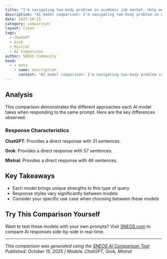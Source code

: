 ```yaml
---
title: "I'm navigating two-body problem in academic job market. Help me: 1) Be open with search committees about partner search"
description: "AI model comparison: I'm navigating two-body problem in academic job market. Help me: 1) Be open with search committees a..."
date: 2025-10-15
category: comparison
layout: Clean
tags:
  - ChatGPT
  - Grok
  - Mistral
  - AI Comparison
author: SNEOS Community
head:
  - - meta
    - name: description
      content: "AI model comparison: I'm navigating two-body problem in academic job market. Help me: 1) Be open with search committees about partner search..."
---
```


<ChatComparison
  title="I'm navigating two-body problem in academic job market. Help me: 1) Be open with search committees about partner search"
  prompt="I'm navigating two-body problem in academic job market. Help me: 1) Be open with search committees about partner search"
  :responses='{"ChatGPT": "Navigating the academic job market as part of a couple can be challenging, especially in the context of the two-body problem. Here are some tips for being open with search committees about your partner\u0027s job search:\n\n### 1. Communicate Early\n- **Express Collaborative Intent:** In your application materials (like your cover letter or research statement), mention that you are part of a couple seeking positions in complementary fields. This shows that you are proactive in addressing the two-body problem.\n  \n### 2. Highlight Shared Interests\n- **Align Your Research:** If applicable, emphasize how your research interests align with your partner\u0027s. Mentioning interdisciplinary work or collaborative projects in your materials can make your case stronger.\n  \n### 3. Utilize Networks and Connections\n- **Leverage Professional Relationships:** If you have mutual connections in your field or if there are other institutions where your partner is applying, mention these in your applications. It demonstrates that you have a broader network, increasing the potential for dual offers.\n\n### 4. Prepare for Conversations\n- **Be Ready to Discuss:** If the topic arises during interviews, have a clear, positive, and collaborative narrative ready. This includes how you\u0027ve both approached the job search and your willingness to explore various opportunities.\n  \n### 5. Mention Flexible Locations\n- **Be Open to Relocation:** Indicate that you are flexible about locations or willing to consider institutions that might not be your first choice but could offer a good opportunity for both you and your partner.\n\n### 6. Consider Dual Career Resources\n- **Inquire About Family Hiring Policies:** If the institution has dual career hiring programs or resources, ask about them during interviews or outreach to the department. This shows you are serious about integrating both careers.\n\n### 7. Respect Privacy\n- **Balance Openness and Privacy:** While being open is important, it\u2019s also crucial to respect your partner\u0027s search. Be mindful not to overshare details that your partner may prefer to keep private.\n\n### 8. Focus on Your Fit\n- **Primary Narrative on Your Qualifications:** While it\u2019s essential to mention your partner when discussing the two-body problem, the primary focus should remain on your qualifications, research, and teaching capabilities. Ensure that your application showcases your strengths effectively.\n\n### 9. Follow Up\n- **After Interviews, Reiterate Interest:** If you have the opportunity, you could mention your partner\u0027s ongoing search in a follow-up thank-you note, reiterating your interest in collaborative possibilities.\n\n### 10. Manage Expectations\n- **Be Realistic and Patient:** The academic job search can be long and unpredictable. Understand that not every search committee may have flexibility or resources for dual hires, which is part of the broader landscape of academia.\n\nBeing open and strategic in your approach can position you well in the academic job market, particularly concerning the two-body problem. Good luck!", "Grok": "### Addressing the Two-Body Problem in the Academic Job Market\n\nThe \u0022two-body problem\u0022 refers to the challenge when both partners in a relationship are academics (or pursuing academic careers) and are trying to secure positions at the same or nearby institutions. It\u0027s a common issue in fields like academia, where jobs are geographically dispersed and competitive. Being open about your partner\u0027s job search with search committees can help, but it requires strategic timing and framing to avoid disadvantaging your candidacy. Below, I\u0027ll outline advice based on experiences shared in academic forums (e.g., Chronicle of Higher Education, Inside Higher Ed) and career resources from organizations like the American Association of University Professors (AAUP).\n\n#### 1. Be Open with Search Committees About Your Partner Search\nTransparency can signal your commitment and seriousness, potentially leading to collaborative efforts like spousal hiring policies or networking introductions. However, disclose strategically to mitigate biases\u2014some committees may view it as a liability early on. Here\u0027s how to approach it:\n\n- **Timing is Key**:\n  - **Early Stage (Pre-Interview)**: Hold off until you\u0027ve made a strong initial impression via your application materials. Mention it briefly in your cover letter only if the job posting explicitly invites such disclosures or if the institution has known dual-career support (e.g., many research universities like MIT or UC campuses do). Frame it positively: \u0022I am excited about this opportunity and am actively supporting my partner\u0027s parallel search in [field] to build a collaborative academic life.\u0022\n  - **Interview Stage (On-Campus or Final Rounds)**: This is the ideal time. If asked about relocation or long-term plans, disclose naturally. For example, during a casual conversation or Q\u0026A, say: \u0022I\u0027m thrilled about this position, and my partner is also on the job market in [field]. We\u0027re exploring ways to align our careers, and I\u0027d be grateful for any insights on dual-career resources here.\u0022 This positions you as proactive rather than demanding.\n  - **Offer Stage**: If you receive an offer, be direct. Many institutions have formal policies for spousal accommodations, especially post-#MeToo and equity initiatives. Request a meeting with HR or the dean to discuss options without rejecting the offer outright.\n\n- **Framing and Language Tips**:\n  - Emphasize mutual benefits: Highlight how your partnership could enhance the department (e.g., \u0022We collaborate on interdisciplinary projects that could benefit your programs\u0022).\n  - Avoid entitlement: Phrase it as a shared goal, not a requirement. Use \u0022we\u0022 sparingly to keep focus on your fit.\n  - Research the Institution: Check their website for \u0022dual-career\u0022 or \u0022spousal hiring\u0022 policies. Flagship public universities and elite privates often have dedicated programs (e.g., Harvard\u0027s Spousal Career Resources). If they do, reference it: \u0022I\u0027m impressed by your dual-career support and would love to explore that with my partner\u0027s expertise in [area].\u0022\n\n- **Potential Outcomes and Evidence**:\n  - Positive: Committees may connect you with other departments, offer temporary positions for your partner, or even create a joint hire. A 2020 study in *Academe* (AAUP journal) found that proactive disclosure led to accommodations in ~40% of cases at supportive institutions.\n  - Risks: In smaller colleges or conservative fields, it could subtly influence decisions. If concerned, consult mentors or use anonymous queries on platforms like Academic Jobs Wiki.\n  - Backup Plan: If no support, negotiate relocation assistance or remote work flexibility for your partner.\n\n#### Additional Strategies for Navigating the Two-Body Problem\nTo broaden your options beyond disclosure:\n- **Target Dual-Career-Friendly Institutions**: Prioritize clusters like Research Triangle Park (NC), Boston/Cambridge, or Bay Area hubs where multiple universities coexist. Use tools like the Dual Career Network (dualcareer.com) or HERC (Higher Education Recruitment Consortium) job boards, which filter for spousal support.\n- **Coordinate Your Searches**: Synchronize application timelines and target complementary fields (e.g., STEM \u002B humanities). Attend joint conferences or use services like Partner Placement Programs at AALS (for law) or APSA (for political science).\n- **Leverage Networks**: Talk to recent hires in your field via LinkedIn or alumni groups. Join online communities like The Professor Is In forum or Reddit\u0027s r/AskAcademia for real stories\u2014many report success through persistence.\n- **Non-Academic Options**: Consider one partner taking industry, alt-ac, or visiting roles as a bridge. Resources like Versatile PhD offer transition advice.\n- **Legal/Equity Notes**: In the US, Title IX and equity laws encourage spousal support, but it\u0027s not mandated. Internationally, EU countries often have stronger protections (e.g., via Horizon Europe grants).\n\nIf you share more details (e.g., your fields, career stage, or location preferences), I can refine this advice. You\u0027re not alone\u2014many academics successfully navigate this; persistence pays off. Good luck!", "Mistral": "Navigating the academic job market as part of a dual-career couple, often referred to as the \u0022two-body problem,\u0022 can be challenging. Being open with search committees about your partner\u0027s job search is a delicate matter, but it can be managed effectively with the right approach. Here are some steps to help you:\n\n### 1. Be Open with Search Committees About Partner Search\n\n#### **a. Timing Your Disclosure**\n- **Early Stage:** If you are in the early stages of the application process, it might be best to focus on your own qualifications and fit for the position. Mentioning your partner\u0027s job search too early could potentially distract from your own merits.\n- **Later Stage:** Once you have progressed to the interview stage or received an offer, it becomes more appropriate to discuss your partner\u0027s situation. At this point, the committee is already interested in you, and you can frame the conversation around your commitment to the institution and your desire to find a mutually beneficial solution.\n\n#### **b. Framing the Conversation**\n- **Professionalism:** Approach the topic professionally and positively. Emphasize your enthusiasm for the position and the institution, and then mention your partner\u0027s career aspirations.\n- **Solutions-Oriented:** Present potential solutions rather than just problems. For example, you might suggest that your partner is open to various types of positions or that you are both willing to consider different geographic locations.\n- **Flexibility:** Show flexibility and a willingness to work with the institution to find a solution that benefits both parties.\n\n#### **c. Specific Strategies**\n- **Cover Letter:** If you choose to mention your partner\u0027s situation in your cover letter, do so briefly and positively. For example, \u0022I am particularly interested in this position because my partner, who is also an academic, is exploring opportunities in the region.\u0022\n- **Interview:** During the interview, you might say, \u0022I am very excited about this opportunity and would like to discuss how my partner\u0027s career aspirations might align with opportunities in the area.\u0022\n- **Negotiation:** If you receive an offer, this is the best time to discuss your partner\u0027s situation in detail. You can ask about spousal hiring policies, networking opportunities, or other forms of support the institution might offer.\n\n### 2. Additional Tips\n\n#### **a. Research Institutions**\n- **Spousal Hiring Policies:** Research the institution\u0027s policies on spousal hiring. Some universities have formal programs to assist with dual-career hires.\n- **Networking:** Use your professional network to gather information about the institution and its openness to dual-career couples.\n\n#### **b. Prepare Your Partner**\n- **Resume and Cover Letter:** Ensure your partner\u0027s application materials are up-to-date and tailored to the positions they are applying for.\n- **Interview Skills:** Help your partner prepare for interviews by practicing common questions and scenarios.\n\n#### **c. Stay Positive and Persistent**\n- **Patience:** Finding a solution that works for both partners can take time. Stay positive and persistent in your search.\n- **Support System:** Lean on your support system, including mentors, colleagues, and family, for advice and encouragement.\n\n### 3. Example Scripts\n\n#### **a. Cover Letter Mention**\n\u0022I am particularly excited about the opportunity to join [Institution Name] because my partner, who is also an academic, is exploring opportunities in the region. We are both committed to our respective fields and are eager to contribute to the academic community in [Location].\u0022\n\n#### **b. Interview Discussion**\n\u0022I am very enthusiastic about the possibility of joining [Institution Name]. I would like to discuss how my partner\u0027s career aspirations might align with opportunities in the area. My partner is also an academic, and we are both committed to finding a solution that benefits both our careers and the institution.\u0022\n\n#### **c. Negotiation Phase**\n\u0022Thank you for the offer to join [Institution Name]. I am very excited about this opportunity. I would like to discuss how the institution might support my partner\u0027s career aspirations. My partner is also an academic, and we are both committed to finding a mutually beneficial solution.\u0022\n\nBy following these steps and using these strategies, you can navigate the two-body problem more effectively and increase your chances of finding a solution that works for both you and your partner."}' published-date="{DateTime.UtcNow:HH:mm}"
/>

## Analysis

This comparison demonstrates the different approaches each AI model takes when responding to the same prompt. Here are the key differences observed:

### Response Characteristics

**ChatGPT**: Provides a direct response with 31 sentences. 

**Grok**: Provides a direct response with 57 sentences. 

**Mistral**: Provides a direct response with 46 sentences. 

## Key Takeaways

- Each model brings unique strengths to this type of query
- Response styles vary significantly between models
- Consider your specific use case when choosing between these models

## Try This Comparison Yourself

Want to test these models with your own prompts? Visit [SNEOS.com](https://sneos.com) to compare AI responses side-by-side in real-time.

---

*This comparison was generated using the [SNEOS AI Comparison Tool](https://sneos.com)*
*Published: October 15, 2025 | Models: ChatGPT, Grok, Mistral*
